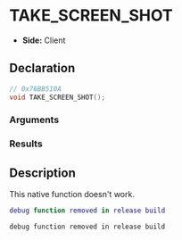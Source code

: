 # TAKE_SCREEN_SHOT
- **Side:** Client

## Declaration
```cpp
// 0x76BB510A
void TAKE_SCREEN_SHOT();
```

### Arguments

### Results

## Description
This native function doesn't work.

```lua
debug function removed in release build
```

```squirrel
debug function removed in release build
```
